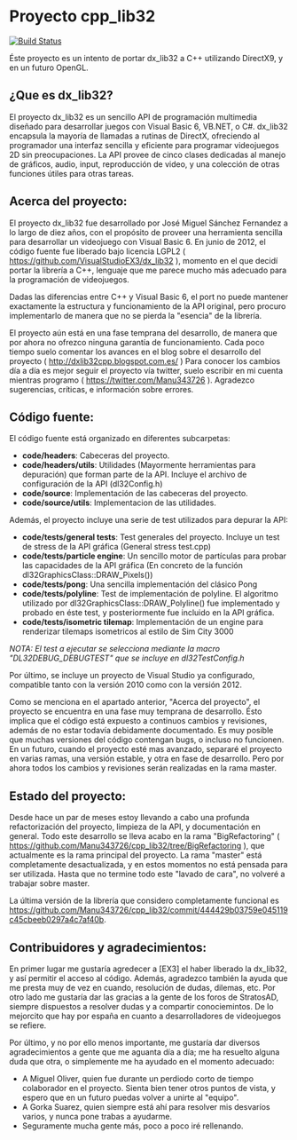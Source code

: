 Proyecto cpp_lib32
==================

[![Build Status](https://secure.travis-ci.org/Manu343726/cpp_lib32.png?branch=BigRefactoring)](http://travis-ci.org/Manu343726/cpp_lib32)


Éste proyecto es un intento de portar dx_lib32 a C++ utilizando DirectX9, y en un futuro OpenGL.


¿Que es dx_lib32?
-----------------

El proyecto dx_lib32 es un sencillo API de programación multimedia diseñado para desarrollar juegos con Visual Basic 6, VB.NET, o C#.
dx_lib32 encapsula la mayoría de llamadas a rutinas de DirectX, ofreciendo al programador una interfaz sencilla y eficiente para 
programar videojuegos 2D sin preocupaciones. La API provee de cinco clases dedicadas al manejo de gráficos, audio, input, 
reproducción de video, y una colección de otras funciones útiles para otras tareas.


Acerca del proyecto:
--------------------

El proyecto dx_lib32 fue desarrollado por José Miguel Sánchez Fernandez a lo largo de diez años, con el propósito
de proveer una herramienta sencilla para desarrollar un videojuego con Visual Basic 6. En junio de 2012, el código fuente 
fue liberado bajo licencia LGPL2 ( https://github.com/VisualStudioEX3/dx_lib32 ), momento en el que decidí portar la librería a C++, lenguaje que me parece mucho más adecuado 
para la programación de videojuegos.

Dadas las diferencias entre C++ y Visual Basic 6, el port no puede mantener exactamente la estructura y funcionamiento de la
API original, pero procuro implementarlo de manera que no se pierda la "esencia" de la librería. 

El proyecto aún está en una fase temprana del desarrollo, de manera que por ahora no ofrezco ninguna garantía de funcionamiento.
Cada poco tiempo suelo comentar los avances en el blog sobre el desarrollo del proyecto ( http://dxlib32cpp.blogspot.com.es/ )
Para conocer los cambios día a día es mejor seguir el proyecto vía twitter, suelo escribir en mi cuenta mientras programo 
( https://twitter.com/Manu343726 ). Agradezco sugerencias, críticas, e información sobre errores.


Código fuente:
--------------

El código fuente está organizado en diferentes subcarpetas:
 - **code/headers**: Cabeceras del proyecto. 
 - **code/headers/utils**: Utilidades (Mayormente herramientas para depuración) que forman parte de la API. Incluye el archivo de configuración de la API (dl32Config.h)
 - **code/source**: Implementación de las cabeceras del proyecto.
 - **code/source/utils**: Implementacion de las utilidades.
 
Además, el proyecto incluye una serie de test utilizados para depurar la API:
 - **code/tests/general tests**: Test generales del proyecto. Incluye un test de stress de la API gráfica (General stress test.cpp)
 - **code/tests/particle engine**: Un sencillo motor de partículas para probar las capacidades de la API gráfica (En concreto de la función dl32GraphicsClass::DRAW_Pixels())
 - **code/tests/pong**: Una sencilla implementación del clásico Pong
 - **code/tests/polyline**: Test de implementación de polyline. El algoritmo utilizado por dl32GraphicsClass::DRAW_Polyline() fue implementado y probado  en éste test,
   y posteriormente fue incluido en la API gráfica.
 - **code/tests/isometric tilemap**: Implementación de un engine para renderizar tilemaps isometricos al estilo de Sim City 3000

*NOTA: El test a ejecutar se selecciona mediante la macro "DL32DEBUG_DEBUGTEST" que se incluye en dl32TestConfig.h*
 
 
Por último, se incluye un proyecto de Visual Studio ya configurado, compatible tanto con la versión 2010 como con la versión 2012.

Como se menciona en el apartado anterior, "Acerca del proyecto", el proyecto se encuentra en una fase muy temprana de desarrollo. Ésto implica que el código está expuesto
a continuos cambios y revisiones, además de no estar todavía debidamente documentado. Es muy posible que muchas versiones del código contengan bugs, o incluso no funcionen.
En un futuro, cuando el proyecto esté mas avanzado, separaré el proyecto en varias ramas, una versión estable, y otra en fase de desarrollo. Pero por ahora todos los cambios y revisiones serán realizadas en la rama master. 

Estado del proyecto:
--------------------

Desde hace un par de meses estoy llevando a cabo una profunda refactorización del proyecto, limpieza de la API, y documentación en general. 
Todo este desarrollo se lleva acabo en la rama "BigRefactoring" ( https://github.com/Manu343726/cpp_lib32/tree/BigRefactoring ), que actualmente es la rama principal del proyecto.
La rama "master" está completamente desactualizada, y en estos momentos no está pensada para ser utilizada. Hasta que no termine todo este "lavado de cara", no volveré a trabajar sobre master.

La última versión de la librería que considero completamente funcional es https://github.com/Manu343726/cpp_lib32/commit/444429b03759e045119c45cbeeb0297a4c7af40b.


Contribuidores y agradecimientos:
---------------------------------

En primer lugar me gustaría agredecer a [EX3] el haber liberado la dx_lib32, y así permitir el acceso al código. Además, agradezco también la ayuda que me 
presta muy de vez en cuando, resolución de dudas, dilemas, etc. 
Por otro lado me gustaría dar las gracias a la gente de los foros de StratosAD, siempre dispuestos a resolver dudas y a compartir conociemintos. De lo mejorcito
que hay por españa en cuanto a desarrolladores de videojuegos se refiere.

Por último, y no por ello menos importante, me gustaría dar diversos agradecimientos a gente que me aguanta día a día; me ha resuelto alguna duda que otra, o simplemente
me ha ayudado en el momento adecuado:
 - A Miguel Oliver, quien fue durante un perdiodo corto de tiempo colaborador en el proyecto. Sienta bien tener otros puntos de vista, y espero que en un futuro puedas
   volver a unirte al "equipo".
 - A Gorka Suarez, quien siempre está ahí para resolver mis desvaríos varios, y nunca        pone trabas a ayudarme. 
 - Seguramente mucha gente más, poco a poco iré rellenando. 

 
 
 
 
 
 
